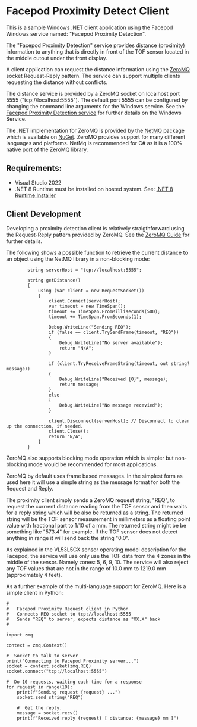 # Facepod Proximity Detect Client

This is a sample Windows .NET client application using the Facepod Windows service
named: "Facepod Proximity Detection".

The "Facepod Proximity Detection" service provides distance (proximity) information to 
anything that is directly in front of the TOF sensor located in the middle cutout under the front display.

A client application can request the distance information using the 
[ZeroMQ](https://zeromq.org/) socket Request-Reply pattern. The service can support multiple
clients requesting the distance without conflicts. 

The distance service is provided by a ZeroMQ socket on localhost port 5555 ("tcp://localhost:5555").
The default port 5555 can be configured by changing the command line arguments for the Windows service.
See the [Facepod Proximity Detection service](https://github.com/davidkilp/VL53L5CX_Sensor/tree/master/FacepodProximityService) for
further details on the Windows Service.

The .NET implementation for ZeroMQ is provided by the [NetMQ](https://github.com/zeromq/netmq) package which
is available on [NuGet](https://nuget.org/packages/NetMQ/). 
ZeroMQ provides support for many different languages and platforms. 
NetMq is recommended for C# as it is a 100% native port of the ZeroMQ library.

## Requirements:

* Visual Studio 2022
* .NET 8 Runtime must be installed on hosted system. See: [.NET 8 Runtime Installer](https://dotnet.microsoft.com/en-us/download/dotnet/thank-you/runtime-desktop-8.0.2-windows-x64-installer)

## Client Development

Developing a proximity detection client is relatively straigthforward using the Request-Reply pattern provided by 
ZeroMQ. See the [ZeroMQ Guide](https://zguide.zeromq.org/) for further details. 


The following shows a possible function to retrieve the current distance to an object using the NetMQ library in a non-blocking mode:

```
        string serverHost = "tcp://localhost:5555";
		
		string getDistance()
        {
            using (var client = new RequestSocket())
            {
                client.Connect(serverHost);
                var timeout = new TimeSpan();
                timeout += TimeSpan.FromMilliseconds(500);
                timeout += TimeSpan.FromSeconds(1);

                Debug.WriteLine("Sending REQ");
                if (false == client.TrySendFrame(timeout, "REQ"))
                {
                    Debug.WriteLine("No server available");
                    return "N/A";
                }

                if (client.TryReceiveFrameString(timeout, out string? message))
                {
                    Debug.WriteLine("Received {0}", message);
                    return message;
                }
                else
                {
                    Debug.WriteLine("No message recevied");
                }

                client.Disconnect(serverHost); // Disconnect to clean up the connection, if needed. 
                client.Close();
                return "N/A";
            }
        }
```

ZeroMQ also supports blocking mode operation which is simpler but non-blocking mode would be recommended for most applications.

ZeroMQ by default uses frame based messages. In the simplest form as used here it will use a simple string as the message format
for both the Request and Reply.

The proximity client simply sends a ZeroMQ request string, "REQ", to request the currrent distance reading from 
the TOF sensor and then waits for a reply string which will be also be returned as a string. 
The returned string will be the TOF sensor measurement in millimeters as a floating point value with fractional part to 1/10 of a mm.
The returned string might be be something like "573.4" for example. If the TOF sensor does not detect 
anything in range it will send back the string "0.0".

As explained in the VL53L5CX sensor operating model description for the Facepod, the service will use 
only use the TOF data from the 4 zones in the middle of the sensor. Namely zones: 5, 6, 9, 10. 
The service will also reject any TOF values that are not in the range of 10.0 mm to 1219.0 mm (approximately 4 feet).

As a further example of the multi-language support for ZeroMQ. Here is a simple client in Python:

```
#
#   Facepod Proximity Request client in Python
#   Connects REQ socket to tcp://localhost:5555
#   Sends "REQ" to server, expects distance as "XX.X" back
#

import zmq

context = zmq.Context()

#  Socket to talk to server
print("Connecting to Facepod Proximity server...")
socket = context.socket(zmq.REQ)
socket.connect("tcp://localhost:5555")

#  Do 10 requests, waiting each time for a response
for request in range(10):
    print(f"Sending request {request} ...")
    socket.send_string("REQ")

    #  Get the reply.
    message = socket.recv()
    print(f"Received reply {request} [ distance: {message} mm ]")
```
 
